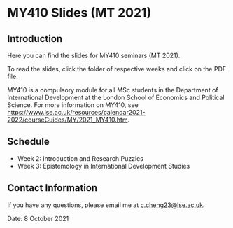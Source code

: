 # MY410 Slides (MT 2021)

## Introduction

Here you can find the slides for MY410 seminars (MT 2021).

To read the slides, click the folder of respective weeks and click on the PDF file.

MY410 is a compulsory module for all MSc students in the Department of International Development at the London School of Economics and Political Science. For more information on MY410, see https://www.lse.ac.uk/resources/calendar2021-2022/courseGuides/MY/2021_MY410.htm.

## Schedule

- Week 2: Introduction and Research Puzzles
- Week 3: Epistemology in International Development Studies

## Contact Information

If you have any questions, please email me at c.cheng23@lse.ac.uk.

Date: 8 October 2021